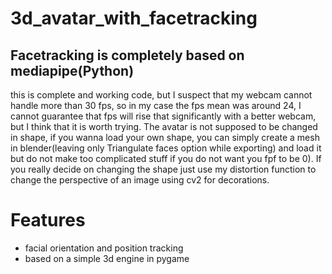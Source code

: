 # 3d_avatar_with_facetracking
## Facetracking is completely based on mediapipe(Python)
this is complete and working code, but I suspect that my webcam cannot handle more than 30 fps, so in my case
the fps mean was around 24, I cannot guarantee that fps will rise that significantly with a better webcam, but I
think that it is worth trying. The avatar is not supposed to be changed in shape, if you wanna load your own shape,
you can simply create a mesh in blender(leaving only Triangulate faces option while exporting) and load it but do not 
make too complicated stuff if you do not want you fpf to be 0). If you really decide on changing the shape just 
use my distortion function to change the perspective of an image using cv2 for decorations.

# Features
* facial orientation and position tracking
* based on a simple 3d engine in pygame